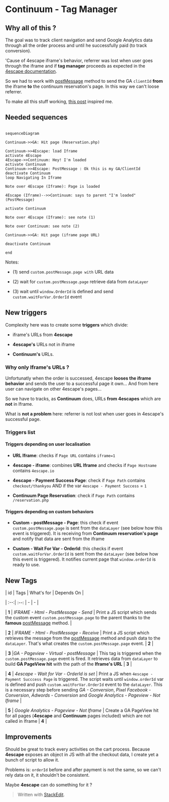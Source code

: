 # Continuum - Tag Manager

## Why all of this ?

The goal was to track client navigation and send Google Analytics data through all the order process and until he successfully paid (to track conversion).

'Cause of 4escape iframe's behavior, referrer was lost when user goes through the iframe and if **tag manager** proceeds as expected in the [4escape documentation](https://4escape.groovehq.com/knowledge_base/topics/configurer-google-tag-manager-pour-analytics-adwords-et-facebook-pixel).

So we had to work with [postMessage][1] method to send the GA `clientId`  **from** the iframe **to** the continuum reservation's page. In this way we can't loose referrer.

To make all this stuff working, [this post](https://www.bounteous.com/insights/2015/11/24/tracking-complex-interactions-iframes-embedded-server-side-google-analytics/) inspired me.

## Needed sequences

 
```mermaid

sequenceDiagram

Continuum->>GA: Hit page (Reservation.php)

Continuum->>4Escape: load Iframe
activate 4Escape
4Escape->>Continuum: Hey! I'm loaded
activate Continuum
Continuum->>4Escape: PostMessage : Ok this is my GA/ClientId
deactivate Continuum
loop Navigating In Iframe

Note over 4Escape (Iframe): Page is loaded

4Escape (Iframe)-->>Continuum: says to parent "I'm loaded" (PostMessage)

activate Continuum

Note over 4Escape (Iframe): see note (1)

Note over Continuum: see note (2)

Continuum->>GA: Hit page (iframe page URL)

deactivate Continuum

end
```

  

Notes:

* (1) send `custom.postMessage.page with` URL data

* (2) wait for `custom.postMessage.page` retrieve data from `dataLayer`

* (3) wait until `window.OrderId` is defined and send `custom.waitForVar.OrderId` event

  

## New triggers

  

Complexity here was to create some **triggers** which divide:

- iframe's URLs from **4escape**

-  **4escape's** URLs not in iframe

-  **Continuum's** URLs.

  

### Why only Iframe's URLs ?

Unfortunatly when the order is successed, 4escape **looses the iframe behavior** and sends the user to a successful page it own... And from here user can navigate on other 4escape's pages...

So we have to tracks, as **Continuum** does, URLs **from 4escapes** which are **not** in Iframe.

What is **not a problem** here: referrer is not lost when user goes in 4escape's successful page.

  
  

### Triggers list

  

#### Triggers depending on user localisation

  

*  **URL Iframe**: checks if `Page URL` contains `iframe=1`

*  **4escape - iframe**: combines **URL Iframe** and checks if `Page Hostname` contains `4escape.io`

*  **4escape - Payment Success Page**: check if `Page Path` contains `checkout/thankyou` AND if the var `4escape - Payment Success` = `1`

*  **Continuum Page Reservation**: check if `Page Path` contains `/reservation.php`

  

#### Triggers depending on custom behaviors

  

*  **Custom - postMessage - Page**: this check if event `custom.postMessage.page` is sent from the `dataLayer` (see below how this event is triggered). It is receiving from **Continuum reservation's page** and notify that data are sent from the iframe

*  **Custom - Wait For Var - OrderId**: this checks if event `custom.waitForVar.OrderId` is sent from the `dataLayer` (see below how this event is triggered). It notifies current page that `window.orderId` is ready to use.

  
  

## New Tags

  

| id | Tags | What's for | Depends On |

| :--:| :--: | - | - |

| **1** | *IFRAME - Html - PostMessage - Send* | Print a JS script which sends the custom event `custom.postMessage.page` to the parent thanks to the **famous**  [postMessage][1] method. |

| **2** | *IFRAME - Html - PostMessage - Receive* | Print a JS script which retrieves the message from the [postMessage][1] method and push data to the `dataLayer`. That's what creates the `custom.postMessage.page` event. | **2** |

| **3** |*GA - Pageview - Virtual - postMessage* | This tag is triggered when the `custom.postMessage.page` event is fired. It retrieves data from `dataLayer` to build **GA PageView hit** with the path of the **Iframe's URL** | **3** |

| **4** | *4escape - Wait for Var - OrderId is set* | Print a JS when `4escape - Payment Succcess Page` is triggered. The script waits until `window.orderId` var is defined and push `custom.waitForVar.OrderId` event to the `dataLayer`. This is a necessary step before sending *GA - Conversion*, *Pixel Facebook - Conversion*, *Adwords - Conversion* and *Google Analytics - Pageview - Not Iframe* |

| **5** | *Google Analytics - Pageview - Not Iframe* | Create a GA PageView hit for all pages (**4escape** and **Continuum** pages included) which are not called in Iframe | **4** |

  

## Improvements

  

Should be great to track every activities on the cart process. Because **4escape** exposes an object in JS with all the checkout data, I create yet a bunch of script to allow it.

Problems is: `orderId` before and after payment is not the same, so we can't rely data on it, it shouldn't be consistent.

Maybe **4escape** can do something for it ?

  

> Written with [StackEdit](https://stackedit.io/).

  

[1]:https://developer.mozilla.org/fr/docs/Web/API/Window/postMessage
<!--stackedit_data:
eyJoaXN0b3J5IjpbNDA3MTQyMzcxXX0=
-->